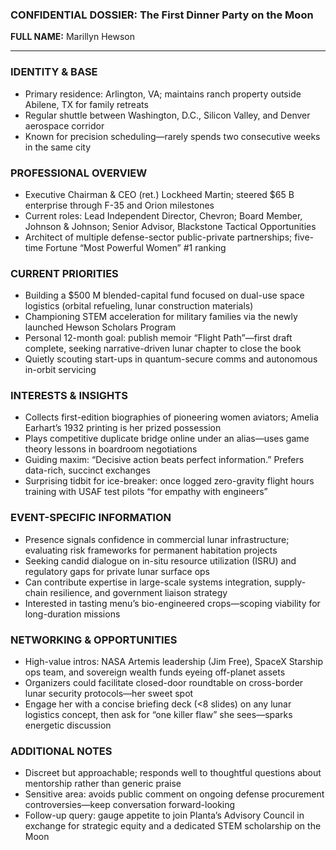 ### CONFIDENTIAL DOSSIER: The First Dinner Party on the Moon

**FULL NAME:** Marillyn Hewson

---
### IDENTITY & BASE
- Primary residence: Arlington, VA; maintains ranch property outside Abilene, TX for family retreats  
- Regular shuttle between Washington, D.C., Silicon Valley, and Denver aerospace corridor  
- Known for precision scheduling—rarely spends two consecutive weeks in the same city  

### PROFESSIONAL OVERVIEW
- Executive Chairman & CEO (ret.) Lockheed Martin; steered $65 B enterprise through F-35 and Orion milestones  
- Current roles: Lead Independent Director, Chevron; Board Member, Johnson & Johnson; Senior Advisor, Blackstone Tactical Opportunities  
- Architect of multiple defense-sector public-private partnerships; five-time Fortune “Most Powerful Women” #1 ranking  

### CURRENT PRIORITIES
- Building a $500 M blended-capital fund focused on dual-use space logistics (orbital refueling, lunar construction materials)  
- Championing STEM acceleration for military families via the newly launched Hewson Scholars Program  
- Personal 12-month goal: publish memoir “Flight Path”—first draft complete, seeking narrative-driven lunar chapter to close the book  
- Quietly scouting start-ups in quantum-secure comms and autonomous in-orbit servicing  

### INTERESTS & INSIGHTS
- Collects first-edition biographies of pioneering women aviators; Amelia Earhart’s 1932 printing is her prized possession  
- Plays competitive duplicate bridge online under an alias—uses game theory lessons in boardroom negotiations  
- Guiding maxim: “Decisive action beats perfect information.” Prefers data-rich, succinct exchanges  
- Surprising tidbit for ice-breaker: once logged zero-gravity flight hours training with USAF test pilots “for empathy with engineers”  

### EVENT-SPECIFIC INFORMATION
- Presence signals confidence in commercial lunar infrastructure; evaluating risk frameworks for permanent habitation projects  
- Seeking candid dialogue on in-situ resource utilization (ISRU) and regulatory gaps for private lunar surface ops  
- Can contribute expertise in large-scale systems integration, supply-chain resilience, and government liaison strategy  
- Interested in tasting menu’s bio-engineered crops—scoping viability for long-duration missions  

### NETWORKING & OPPORTUNITIES
- High-value intros: NASA Artemis leadership (Jim Free), SpaceX Starship ops team, and sovereign wealth funds eyeing off-planet assets  
- Organizers could facilitate closed-door roundtable on cross-border lunar security protocols—her sweet spot  
- Engage her with a concise briefing deck (<8 slides) on any lunar logistics concept, then ask for “one killer flaw” she sees—sparks energetic discussion  

### ADDITIONAL NOTES
- Discreet but approachable; responds well to thoughtful questions about mentorship rather than generic praise  
- Sensitive area: avoids public comment on ongoing defense procurement controversies—keep conversation forward-looking  
- Follow-up query: gauge appetite to join Planta’s Advisory Council in exchange for strategic equity and a dedicated STEM scholarship on the Moon